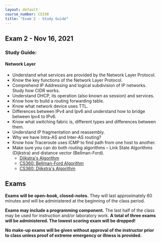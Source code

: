 ```yaml
---
layout: default
course_number: CS330
title: "Exam 2 - Study Guide"
---
```


Exam 2 - Nov 16, 2021
-----------------------

### Study Guide:

#### Network Layer
- Understand what services are provided by the Network Layer Protocol.
- Know the key functions of the Network Layer Protocol.  
- Comprehend IP Addressing and logical subdivision of IP networks. Study how CIDR works.
- Understand DHCP, its operation (also known as session) and services.
- Know how to build a routing forwarding table.
- Know what network device uses TTL.
- Differences between IPv4 and Ipv6 and understand how to bridge between Ipv4 to IPv6.
- Know what switching fabric is, different types and differences between them.
- Understand IP fragmentation and reassembly.
- Why we have Intra-AS and Inter-AS routing?
- Know how Traceroute uses ICMP to find path from one host to another.
- Make sure you can do both routing algorithms – Link State Algorithms (Dijkstra) and distance vector (Bellman-Ford).
  - [Dijkstra's Algorithm](..\schedule\slides\dijkstra_algorithm.pdf)
  - [CS360: Bellman-Ford Algorithm](https://ycpcs.github.io/cs360-spring2019/lectures/lecture21.html)
  - [CS360: Dijkstra's Algorithm](https://ycpcs.github.io/cs360-spring2019/lectures/lecture22.html)

<!--
#### Link Layer
- Know what services the Data Link Layer provides.
- Understand the characteristics of an ideal Multiple Access Protocol.
- Know error detection and correction – parity checking and Internet checksums.
- Know Random Access Protocols and how they deal with collisions.
- Know what Address Resolution Protocol is. How can a host determine the MAC address of a destination machine knowing only its IP address?
- Understand Ethernet switches and differences between switches and routers.
- Know key functions of switches.
- Know differences between switched and bus-based Ethernet.
- Know how to build ARP and switch tables.
-->

Exams
-----------------

<strong>Exams will be open-book, closed-notes.</strong> They will last approximately 60 minutes and will be administered at the beginning of the class period.

<strong>Exams may include a programming component.</strong> The last half of the class may be used for instruction and/or laboratory work.
<strong>A total of three exams will be administered. The lowest scoring exam will be dropped!</strong>

<strong>No make-up exams will be given without approval of the instructor prior to class unless proof of extreme emergency or illness is provided.</strong>
